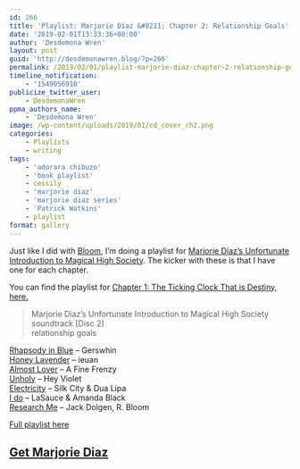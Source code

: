 ```yaml
---
id: 266
title: 'Playlist: Marjorie Diaz &#8211; Chapter 2: Relationship Goals'
date: '2019-02-01T13:33:36+00:00'
author: 'Desdemona Wren'
layout: post
guid: 'http://desdemonawren.blog/?p=266'
permalink: /2019/02/01/playlist-marjorie-diaz-chapter-2-relationship-goals/
timeline_notification:
    - '1549056910'
publicize_twitter_user:
    - DesdemonaWren
ppma_authors_name:
    - 'Desdemona Wren'
image: /wp-content/uploads/2019/01/cd_cover_ch2.png
categories:
    - Playlists
    - writing
tags:
    - 'adorara chibuzo'
    - 'book playlist'
    - cessily
    - 'marjorie diaz'
    - 'marjorie diaz series'
    - 'Patrick Watkins'
    - playlist
format: gallery
---
```


Just like I did with [Bloom](https://amazon.com/Bloom-Monster-Novella-Desdemona-Wren-ebook/dp/B07B4SLH9S/ref=la_B07B4WG4S8_1_1?), I’m doing a playlist for [Marjorie Diaz’s Unfortunate Introduction to Magical High Society](https://www.amazon.com/dp/B07FBWBDYR?ref_=pe_3052080_276849420). The kicker with these is that I have one for each chapter.

You can find the playlist for [Chapter 1: The Ticking Clock That is Destiny, here.](https://desdemonawren.blog/2019/01/06/playlist-marjorie-diaz)

> Marjorie Diaz’s Unfortunate Introduction to Magical High Society  
> soundtrack \[Disc 2\]  
> relationship goals

[Rhapsody in Blue](https://www.youtube.com/watch?v=s5RnxMyjhfA&list=PLC83jrG-R-mRplpJx0Vm74DaKS9d3N-GR) – Gerswhin  
[Honey Lavender](https://www.youtube.com/watch?v=MFJjsJYxdLs&index=2&list=PLC83jrG-R-mRplpJx0Vm74DaKS9d3N-GR) – ieuan  
[Almost Lover](https://www.youtube.com/watch?v=I_S_TbD1XFM&index=3&list=PLC83jrG-R-mRplpJx0Vm74DaKS9d3N-GR) – A Fine Frenzy  
[Unholy](https://www.youtube.com/watch?v=qA0MMwfylqc&list=PLC83jrG-R-mRplpJx0Vm74DaKS9d3N-GR&index=4) – Hey Violet  
[Electricity](https://www.youtube.com/watch?v=Q4-jOuHO-z4&list=PLC83jrG-R-mRplpJx0Vm74DaKS9d3N-GR&index=5) – Silk City &amp; Dua Lipa  
[I do](https://www.youtube.com/watch?v=ISNm4knGl-k&index=6&list=PLC83jrG-R-mRplpJx0Vm74DaKS9d3N-GR) – LaSauce &amp; Amanda Black  
[Research Me](https://www.youtube.com/watch?v=vX1gKK87ulk&list=PLC83jrG-R-mRplpJx0Vm74DaKS9d3N-GR&index=7) – Jack Dolgen, R. Bloom

[Full playlist here](https://www.youtube.com/playlist?list=PLC83jrG-R-mRplpJx0Vm74DaKS9d3N-GR)

## [Get Marjorie Diaz](https://www.amazon.com/dp/B07FBWBDYR?ref_=pe_3052080_276849420)
